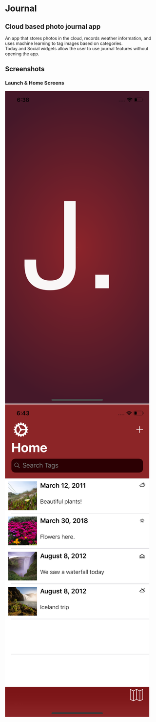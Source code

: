 # Journal
## Cloud based photo journal app
An app that stores photos in the cloud, records weather information, and uses machine learning to tag images based on categories. \
Today and Social widgets allow the user to use journal features without opening the app.

## Screenshots
### Launch & Home Screens
![Launch Screen](/Screenshots/launch_screen.png?raw=true) ![Launch Screen](/Screenshots/photos.png?raw=true)